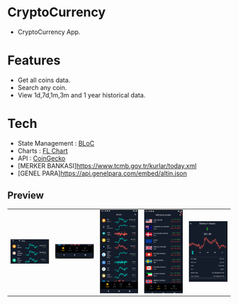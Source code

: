 # CryptoCurrency

- CryptoCurrency App.

# Features

- Get all coins data.
- Search any coin.
- View 1d,7d,1m,3m and 1 year historical data.

# Tech

- State Management : [BLoC](https://pub.dev/packages/flutter_bloc)
- Charts : [FL Chart](https://pub.dev/packages/fl_chart)
- API : [CoinGecko](https://www.coingecko.com/tr/api/documentation)
- [MERKER BANKASI]https://www.tcmb.gov.tr/kurlar/today.xml
- [GENEL PARA]https://api.genelpara.com/embed/altin.json



## Preview

<table>
  <tr align="center">
    <td><img src="screenshots/1.png" width="250"></td>
    <td><img src="screenshots/2.png" width="250"></td>
    <td><img src="screenshots/3.png" width="250"></td>
    <td><img src="screenshots/4.png" width="250"></td>
    <td><img src="screenshots/5.png" width="250"></td>

  </tr>
 </table>
